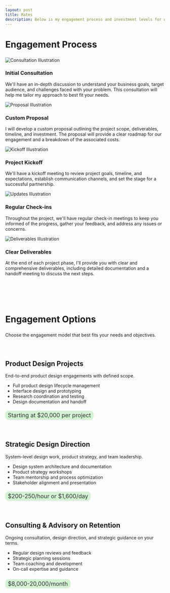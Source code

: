 ```yaml
---
layout: post
title: Rates
description: Below is my engagement process and investment levels for working with clients.
---
```



<h1 style="margin-bottom: 24px;">Engagement Process</h1>
<div class="process-list">
  <div class="process-step">
    <div class="illustration-container">
      <img src="assets/svg/consultation-illustration.svg" alt="Consultation Illustration">
    </div>
    <div class="step-details">
      <h3>Initial Consultation</h3>
      <p>We'll have an in-depth discussion to understand your business goals, target audience, and challenges faced with your problem. This consultation will help me tailor my approach to best fit your needs.
</p>
    </div>
  </div>
  <div class="process-step">
    <div class="illustration-container">
      <img src="assets/svg/proposal-illustration.svg" alt="Proposal Illustration">
    </div>
    <div class="step-details">
      <h3>Custom Proposal</h3>
      <p>I will develop a custom proposal outlining the project scope, deliverables, timeline, and investment. The proposal will provide a clear roadmap for our engagement and a breakdown of the associated costs.
</p>
    </div>
  </div>
  <div class="process-step">
    <div class="illustration-container">
      <img src="assets/svg/kickoff-illustration.svg" alt="Kickoff Illustration">
    </div>
    <div class="step-details">
      <h3>Project Kickoff</h3>
      <p>We'll have a kickoff meeting to review project goals, timeline, and expectations, establish communication channels, and set the stage for a successful partnership.
</p>
    </div>
  </div>
  <div class="process-step">
    <div class="illustration-container">
      <img src="assets/svg/updates-illustration.svg" alt="Updates Illustration">
    </div>
    <div class="step-details">
      <h3>Regular Check-ins</h3>
      <p>Throughout the project, we'll have regular check-in meetings to keep you informed of the progress, gather your feedback, and address any issues or concerns.
</p>
    </div>
  </div>
  <div class="process-step">
    <div class="illustration-container">
      <img src="assets/svg/deliverables-illustration.svg" alt="Deliverables Illustration">
    </div>
    <div class="step-details">
      <h3>Clear Deliverables</h3>
      <p>At the end of each project phase, I'll provide you with clear and comprehensive deliverables, including detailed documentation and a handoff meeting to discuss the next steps.</p>
    </div>
  </div>
</div>




<h1 style="padding-top: 80px;margin-bottom: 24px;">Engagement Options</h1>
<p>Choose the engagement model that best fits your needs and objectives.</p>

<div class="engagement-grid" style="display: grid; grid-template-columns: 1fr; gap: 40px; margin-top: 40px;">


  <div class="info-card">
    <h2>Product Design Projects</h2>
    <p >End-to-end product design engagements with defined scope.</p>
    <ul style="margin-top: 0; margin-bottom: 24px;">
      <li>Full product design lifecycle management</li>
      <li>Interface design and prototyping</li>
      <li>Research coordination and testing</li>
      <li>Design documentation and handoff</li>
    </ul>
    <span class="pricing-pill" style="background-color: rgba(166, 232, 166, 0.49); color: #333; padding: 4px 8px; border-radius: 10px; font-size: 18px;">Starting at $20,000 per project</span>
  </div>


  <div class="info-card">
    <h2>Strategic Design Direction</h2>
    <p >System-level design work, product strategy, and team leadership.</p>
    <ul style="margin-top: 0; margin-bottom: 24px;">
      <li>Design system architecture and documentation</li>
      <li>Product strategy workshops</li>
      <li>Team mentorship and process optimization</li>
      <li>Stakeholder alignment and presentation</li>
    </ul>
    <span class="pricing-pill" style="background-color: rgba(166, 232, 166, 0.49); color: #333; padding: 4px 8px; border-radius: 10px; font-size: 18px;">$200-250/hour or $1,600/day</span>
    
  </div>
  

  
  <div class="info-card">
    <h2>Consulting & Advisory on Retention</h2>
    <p>Ongoing consultation, design direction, and strategic guidance on your terms.</p>
    <ul style="margin-top: 0; margin-bottom: 24px;">
      <li>Regular design reviews and feedback</li>
      <li>Strategic planning sessions</li>
      <li>Team coaching and development</li>
      <li>On-call expertise and guidance</li>
    </ul>
      <span class="pricing-pill" style="background-color: rgba(166, 232, 166, 0.49); color: #333; padding: 4px 8px; border-radius: 10px; font-size: 18px; display: inline-block; ">$8,000-20,000/month</span>
      
  </div>
</div>